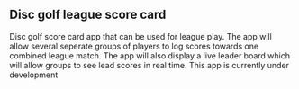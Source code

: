 ## Disc golf league score card

Disc golf score card app that can be used for league play.  The app will allow several seperate groups of players to log scores towards one combined league match.  The app will also display a live leader board which will allow groups to see lead scores in real time.  This app is currently under development
